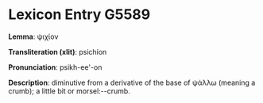 # Lexicon Entry G5589

**Lemma**: ψιχίον

**Transliteration (xlit)**: psichíon

**Pronunciation**: psikh-ee'-on

**Description**:
diminutive from a derivative of the base of ψάλλω (meaning a crumb); a little bit or morsel:--crumb.
